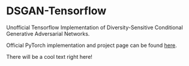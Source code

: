 # DSGAN-Tensorflow
Unofficial Tensorflow Implementation of Diversity-Sensitive Conditional Generative Adversarial Networks. 

Official PyTorch implementation and project page can be found [here](https://github.com/maga33/DSGAN).

There will be a cool text right here!
